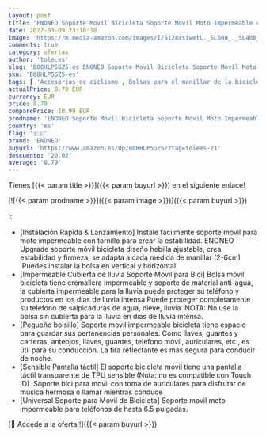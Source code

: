 ```yaml
---
layout: post
title: 'ENONEO Soporte Movil Bicicleta Soporte Movil Moto Impermeable con Cubierta de Lluvia Soporte Telefono Bicicleta Bolsa Manillar Bicicleta hasta 6.5"  Rojo '
date: 2022-03-09 23:10:38
image: 'https://m.media-amazon.com/images/I/5128xsiwetL._SL500_._SL400_.jpg'
comments: true
category: ofertas
author: 'tole.es'
slug: 'B08HLP5GZ5-es ENONEO Soporte Movil Bicicleta Soporte Movil Moto...'
sku: 'B08HLP5GZ5-es'
tags: [ 'Accesorios de ciclismo','Bolsas para el manillar de la bicicleta','Bolsas, mochilas y alforjas de ciclismo','Ciclismo','Deportes y aire libre','Ropa y equipo para deportes','bicicleta','enoneo', ]
actualPrice: 8.79 EUR
currency: EUR
price: 8.79
comparePrice: 10.99 EUR
prodname: 'ENONEO Soporte Movil Bicicleta Soporte Movil Moto Impermeable con Cubierta de Lluvia Soporte Telefono Bicicleta Bolsa Manillar Bicicleta hasta 6.5"  Rojo '
country: 'es'
flag: '🇪🇸'
brand: 'ENONEO'
buyurl: 'https://www.amazon.es/dp/B08HLP5GZ5/?tag=tolees-21'
descuento: '20.02'
average: '8.79'
---
```


Tienes [{{< param title >}}]({{< param buyurl >}}) en el siguiente enlace!

[![{{< param prodname >}}]({{< param image >}})]({{< param buyurl >}})

ℹ️:

- [Instalación Rápida & Lanzamiento] Instale fácilmente soporte movil para moto impermeable con tornillo para crear la estabilidad. ENONEO Upgrade soporte móvil bicicleta diseño hebilla ajustable, crea estabilidad y firmeza, se adapta a cada medida de manillar (2-6cm) .Puedes instalar la bolsa en vertical y horizontal.
- [Impermeable Cubierta de lluvia Soporte Movil para Bici] Bolsa móvil bicicleta tiene cremallera impermeable y soporte de material anti-agua, la cubierta impermeable para la lluvia puede proteger su teléfono y productos en los días de lluvia intensa.Puede proteger completamente su teléfono de salpicaduras de agua, nieve, lluvia. NOTA: No use la bolsa sin cubierta para la lluvia en días de lluvia intensa.
- [Pequeño bolsillo] Soporte movil impermeable bicicleta tiene espacio para guardar sus pertenencias personales. Como llaves, guantes y carteras, anteojos, llaves, guantes, teléfono móvil, auriculares, etc., es útil para su conducción. La tira reflectante es más segura para conducir de noche.
- [Sensible Pantalla táctil] El soporte bicicleta móvil tiene una pantalla táctil transparente de TPU sensible (Nota: no es compatible con Touch ID). Soporte bici para movil con toma de auriculares para disfrutar de música hermosa o llamar mientras conduce
- [Universal Soporte para Movil de Bicicleta] Soporte movil moto impermeable para teléfonos de hasta 6.5 pulgadas.

[🛒 Accede a la oferta!!]({{< param buyurl >}})
